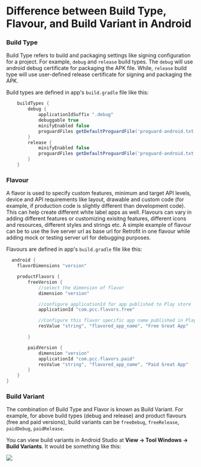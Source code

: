 # Difference between Build Type, Flavour, and Build Variant in Android

### Build Type
Build Type refers to build and packaging settings like signing configuration for a project. For example, ```debug``` and ```release``` build types. 
The ```debug``` will use android debug certificate for packaging the APK file. While, ```release``` build type will use user-defined release certificate for signing and packaging the APK.

Build types are defined in app's ```build.gradle``` file like this:
```groovy
    buildTypes {
        debug {
            applicationIdSuffix ".debug"
            debuggable true
            minifyEnabled false
            proguardFiles getDefaultProguardFile('proguard-android.txt'), 'proguard-rules.pro'
        }
        release {
            minifyEnabled false
            proguardFiles getDefaultProguardFile('proguard-android.txt'), 'proguard-rules.pro'
        }
    }
```

### Flavour
A flavor is used to specify custom features, minimum and target API levels, device and API requirements like layout, drawable and custom code (for example, if production code is slightly different than development code). This can help create different white label apps as well. Flavours can vary in adding different features or customizing exisitng features, different icons and resources, different styles and strings etc. A simple example of flavour can be to use the live server url as base url for Retrofit in one flavour while adding mock or testing server url for debugging purposes.

Flavours are defined in app's ```build.gradle``` file like this:
```groovy
  android {
    flavorDimensions "version"

    productFlavors {
        freeVersion {
            //select the dimension of flavor
            dimension "version"

            //configure applicationId for app published to Play store
            applicationId "com.pcc.flavors.free"

            //Configure this flavor specific app name published in Play Store
            resValue "string", "flavored_app_name", "Free Great App"

        }

        paidVersion {
            dimension "version"
            applicationId "com.pcc.flavors.paid"
            resValue "string", "flavored_app_name", "Paid Great App"
        }
    }
}
```

### Build Variant
The combination of Build Type and Flavor is known as Build Variant. For example, for above build types (debug and release) and product flavours (free and paid versions), build variants can be ```freeDebug```, ```freeRelease```, ```paidDebug```, ```paidRelease```.

You can view build variants in Android Studio at **View -> Tool Windows -> Build Variants**. It would be something like this:

![](https://1.bp.blogspot.com/--waVet_GCwY/Vm8WSV5w-JI/AAAAAAAACdc/HSapBccFfJ8/s640/image01.png)

